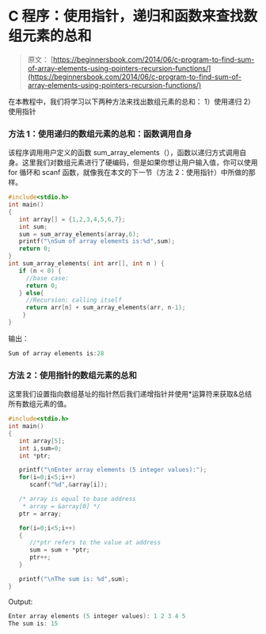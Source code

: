 # C 程序：使用指针，递归和函数来查找数组元素的总和

> 原文： [https://beginnersbook.com/2014/06/c-program-to-find-sum-of-array-elements-using-pointers-recursion-functions/](https://beginnersbook.com/2014/06/c-program-to-find-sum-of-array-elements-using-pointers-recursion-functions/)

在本教程中，我们将学习以下两种方法来找出数组元素的总和：
1）使用递归
2）使用指针

### 方法 1：使用递归的数组元素的总和：函数调用自身

该程序调用用户定义的函数 sum_array_elements（），函数以递归方式调用自身。这里我们对数组元素进行了硬编码，但是如果你想让用户输入值，你可以使用 for 循环和 scanf 函数，就像我在本文的下一节（方法 2：使用指针）中所做的那样。

```c
#include<stdio.h>
int main()
{
   int array[] = {1,2,3,4,5,6,7};
   int sum;
   sum = sum_array_elements(array,6);
   printf("\nSum of array elements is:%d",sum);
   return 0;
}
int sum_array_elements( int arr[], int n ) {
   if (n < 0) {
     //base case:
     return 0;
   } else{
     //Recursion: calling itself
     return arr[n] + sum_array_elements(arr, n-1);
    }
}
```

输出：

```c
Sum of array elements is:28
```

### 方法 2：使用指针的数组元素的总和

这里我们设置指向数组基址的指针然后我们递增指针并使用*运算符来获取&amp;总结所有数组元素的值。

```c
#include<stdio.h>
int main()
{
   int array[5];
   int i,sum=0;
   int *ptr;

   printf("\nEnter array elements (5 integer values):");
   for(i=0;i<5;i++)
      scanf("%d",&array[i]);

   /* array is equal to base address
    * array = &array[0] */
   ptr = array;

   for(i=0;i<5;i++) 
   {
      //*ptr refers to the value at address
      sum = sum + *ptr;
      ptr++;
   }

   printf("\nThe sum is: %d",sum);
}
```

Output:

```c
Enter array elements (5 integer values): 1 2 3 4 5
The sum is: 15
```